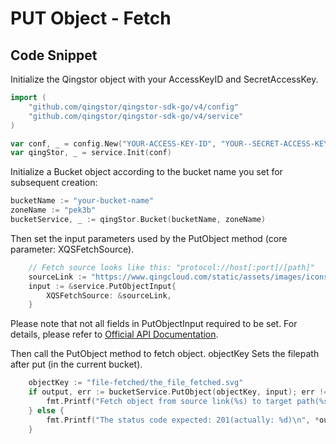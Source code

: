 # PUT Object - Fetch

## Code Snippet

Initialize the Qingstor object with your AccessKeyID and SecretAccessKey.

```go
import (
	"github.com/qingstor/qingstor-sdk-go/v4/config"
	"github.com/qingstor/qingstor-sdk-go/v4/service"
)

var conf, _ = config.New("YOUR-ACCESS-KEY-ID", "YOUR--SECRET-ACCESS-KEY")
var qingStor, _ = service.Init(conf)
```

Initialize a Bucket object according to the bucket name you set for subsequent creation:

```go
bucketName := "your-bucket-name"
zoneName := "pek3b"
bucketService, _ := qingStor.Bucket(bucketName, zoneName)
```

Then set the input parameters used by the PutObject method (core parameter: XQSFetchSource).

```go
	// Fetch source looks like this: "protocol://host[:port]/[path]"
	sourceLink := "https://www.qingcloud.com/static/assets/images/icons/common/footer_logo.svg"
	input := &service.PutObjectInput{
		XQSFetchSource: &sourceLink,
	}
```

Please note that not all fields in PutObjectInput required to be set. For details, please refer to [Official API Documentation](https://docs.qingcloud.com/qingstor/api/object/fetch).

Then call the PutObject method to fetch object. objectKey Sets the filepath after put (in the current bucket).

```go
	objectKey := "file-fetched/the_file_fetched.svg"
	if output, err := bucketService.PutObject(objectKey, input); err != nil {
		fmt.Printf("Fetch object from source link(%s) to target path(%s) failed with given error: %s\n", sourceLink, objectKey, err)
	} else {
		fmt.Printf("The status code expected: 201(actually: %d)\n", *output.StatusCode)
	}
```
